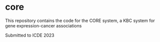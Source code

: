# core
This repository contains the code for the CORE system, a KBC system for gene expression-cancer associations

Submitted to ICDE 2023
